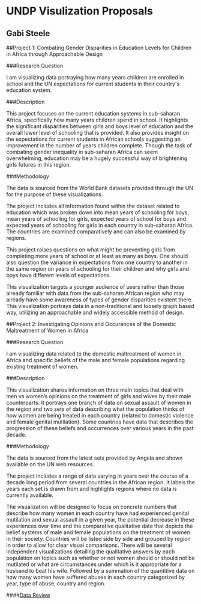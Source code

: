 # UNDP Visulization Proposals

## Gabi Steele

##Project 1: Combating Gender Disparities in Education Levels for Children in Africa through Approachable Design

###Research Question

I am visualizing data portraying how many years children are enrolled in school and the UN expectations for current students in their country's education system.

###Description

This project focuses on the current education systems in sub-saharan Africa, specifically how many years children spend in school. It highlights the significant disparities between girls and boys level of education and the overall lower level of schooling that is provided. It also provides insight on the expectations for current students in African schools suggesting an improvement in the number of years children complete. Though the task of combating gender inequality in sub-saharan Africa can seem overwhelming, education may be a hugely successful way of brightening girls futures in this region.

###Methodology

The data is sourced from the World Bank datasets provided through the UN for the purpose of these visualizations.

The project includes all information found within the dataset related to education which was broken down into mean years of schooling for boys, mean years of schooling for girls, expected years of school for boys and expected years of schooling for girls in each country in sub-saharan Africa. The countries are examined comparatively and can also be examined by regions. 

This project raises questions on what might be preventing girls from completing more years of school or at least as many as boys. One should also question the variance in expectations from one country to another in the same region on years of schooling for their children and why girls and boys have different levels of expectations. 

This visualization targets a younger audience of users rather than those already familiar with data from the sub-saharan African region who may already have some awareness of types of gender disparities existent there. This visualization portrays data in a non-traditional and loosely graph based way, utilizing an approachable and widely accessible method of design.

##Project 2: Investigating Opinions and Occurances of the Domestic Maltreatment of Women in Africa

###Research Question

I am visualizing data related to the domestic maltreatment of women in Africa and specific beliefs of the male and female populations regarding existing treatment of women. 

###Description

This visualization shares information on three main topics that deal with men vs women’s opinions on the treatment of girls and wives by their male counterparts. It portrays one branch of data on sexual assault of women in the region and two sets of data describing what the population thinks of how women are being treated in each country (related to domestic violence and female genital mutilation). Some countries have data that describes the progression of these beliefs and occurrences over various years in the past decade. 

###Methodology

The data is sourced from the latest sets provided by Angela and shown available on the UN web resources. 

The project includes a range of data varying in years over the course of a decade long period from several countries in the African region. It labels the years each set is drawn from and highlights regions where no data is currently available. 

The visualization will be designed to focus on concrete numbers that describe how many women in each country have had experienced genital mutilation and sexual assault in a given year, the potential decrease in these experiences over time and the comparative qualitative data that depicts the belief systems of male and female populations on the treatment of women in their society. Countries will be listed side by side and grouped by region in order to allow for clear visual comparisons. There will be several independent visualizations detailing the qualitative answers by each population on topics such as whether or not women should or should not be mutilated or what are circumstances under which is it appropriate for a husband to beat his wife. Followed by a summation of the quantitive data on how many women have suffered abuses in each country categorized by year, type of abuse, country and region. 

####[Data Review](https://github.com/visualizedata/undp/blob/master/work/gabisteele/DataReview.md)